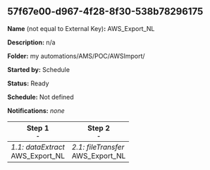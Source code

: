 ## 57f67e00-d967-4f28-8f30-538b78296175

**Name** (not equal to External Key)**:** AWS_Export_NL

**Description:** n/a

**Folder:** my automations/AMS/POC/AWSImport/

**Started by:** Schedule

**Status:** Ready

**Schedule:** Not defined

**Notifications:** _none_


| Step 1<br>_<small>-</small>_ | Step 2<br>_<small>-</small>_ |
| --- | --- |
| _1.1: dataExtract_<br>AWS_Export_NL | _2.1: fileTransfer_<br>AWS_Export_NL |
